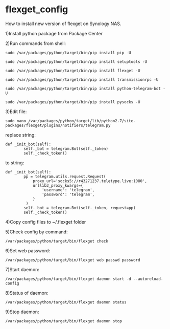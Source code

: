# flexget_config
How to install new version of flexget on Synology NAS.

1)Install python package from Package Center

2)Run commands from shell:
```
sudo /var/packages/python/target/bin/pip install pip -U

sudo /var/packages/python/target/bin/pip install setuptools -U

sudo /var/packages/python/target/bin/pip install flexget -U

sudo /var/packages/python/target/bin/pip install transmissionrpc -U

sudo /var/packages/python/target/bin/pip install python-telegram-bot -U

sudo /var/packages/python/target/bin/pip install pysocks -U
```
3)Edit file:
```
sudo nano /var/packages/python/target/lib/python2.7/site-packages/flexget/plugins/notifiers/telegram.py
```
replace string:
```
def _init_bot(self):
        self._bot = telegram.Bot(self._token)
        self._check_token()
```
to string:

```
def _init_bot(self):
        pp = telegram.utils.request.Request(
            proxy_url='socks5://r43271237.teletype.live:1080',
            urllib3_proxy_kwargs={
                'username': 'telegram',
                'password': 'telegram',
            }
         )
        self._bot = telegram.Bot(self._token, request=pp)
        self._check_token()
```
        
4)Copy config files to ~/.flexget folder

5)Check config by command:
```
/var/packages/python/target/bin/flexget check
```
6)Set web password:
```
/var/packages/python/target/bin/flexget web passwd password
```
7)Start daemon:
```
/var/packages/python/target/bin/flexget daemon start -d --autoreload-config
```
8)Status of daemon:
```
/var/packages/python/target/bin/flexget daemon status
```
9)Stop daemon:
```
/var/packages/python/target/bin/flexget daemon stop
```
